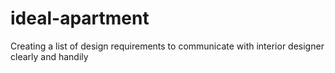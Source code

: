 # ideal-apartment

Creating a list of design requirements to communicate with interior designer clearly and handily
